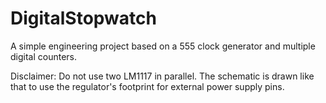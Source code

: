 # DigitalStopwatch

A simple engineering project based on a 555 clock generator and multiple digital counters.

Disclaimer:
Do not use two LM1117 in parallel. The schematic is drawn like that to use the regulator's footprint for external power supply pins.

